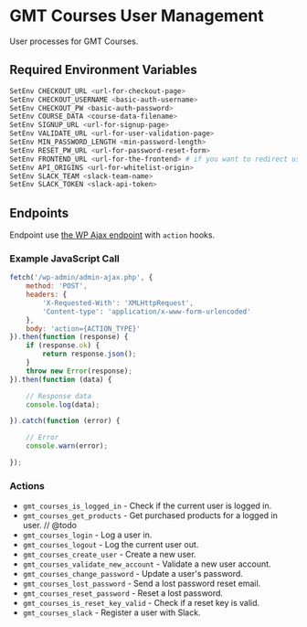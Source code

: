 # GMT Courses User Management
User processes for GMT Courses.

## Required Environment Variables

```bash
SetEnv CHECKOUT_URL <url-for-checkout-page>
SetEnv CHECKOUT_USERNAME <basic-auth-username>
SetEnv CHECKOUT_PW <basic-auth-password>
SetEnv COURSE_DATA <course-data-filename>
SetEnv SIGNUP_URL <url-for-signup-page>
SetEnv VALIDATE_URL <url-for-user-validation-page>
SetEnv MIN_PASSWORD_LENGTH <min-password-length>
SetEnv RESET_PW_URL <url-for-password-reset-form>
SetEnv FRONTEND_URL <url-for-the-frontend> # if you want to redirect users away
SetEnv API_ORIGINS <url-for-whitelist-origin>
SetEnv SLACK_TEAM <slack-team-name>
SetEnv SLACK_TOKEN <slack-api-token>
```


## Endpoints

Endpoint use [the WP Ajax endpoint](https://developer.wordpress.org/reference/hooks/wp_ajax_action/) with `action` hooks.

### Example JavaScript Call

```js
fetch('/wp-admin/admin-ajax.php', {
	method: 'POST',
	headers: {
		'X-Requested-With': 'XMLHttpRequest',
		'Content-type': 'application/x-www-form-urlencoded'
	},
	body: 'action={ACTION_TYPE}'
}).then(function (response) {
	if (response.ok) {
		return response.json();
	}
	throw new Error(response);
}).then(function (data) {

	// Response data
	console.log(data);

}).catch(function (error) {

	// Error
	console.warn(error);

});
```

### Actions

- `gmt_courses_is_logged_in` - Check if the current user is logged in.
- `gmt_courses_get_products` - Get purchased products for a logged in user. // @todo
- `gmt_courses_login` - Log a user in.
- `gmt_courses_logout` - Log the current user out.
- `gmt_courses_create_user` - Create a new user.
- `gmt_courses_validate_new_account` - Validate a new user account.
- `gmt_courses_change_password` - Update a user's password.
- `gmt_courses_lost_password` - Send a lost password reset email.
- `gmt_courses_reset_password` - Reset a lost password.
- `gmt_courses_is_reset_key_valid` - Check if a reset key is valid.
- `gmt_courses_slack` - Register a user with Slack.